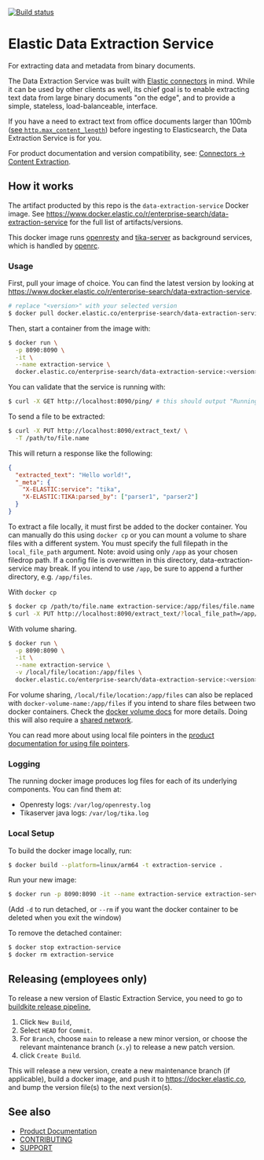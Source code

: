 [![Build status](https://badge.buildkite.com/530780aa3d763ae5f47e75d21d1dfecd240af640b24fc61455.svg)](https://buildkite.com/elastic/data-extraction-service)
# Elastic Data Extraction Service

For extracting data and metadata from binary documents.

The Data Extraction Service was built with [Elastic connectors](https://github.com/elastic/connectors) in mind.
While it can be used by other clients as well, its chief goal is to enable extracting text data from large binary documents "on the edge",
and to provide a simple, stateless, load-balanceable, interface.

If you have a need to extract text from office documents larger than 100mb ([see `http.max_content_length`](https://www.elastic.co/guide/en/elasticsearch/reference/current/modules-network.html#http-settings)) 
before ingesting to Elasticsearch, the Data Extraction Service is for you.

For product documentation and version compatibility, see: [Connectors -> Content Extraction](https://www.elastic.co/guide/en/enterprise-search/current/connectors-content-extraction.html#connectors-content-extraction-local).

## How it works

The artifact producted by this repo is the `data-extraction-service` Docker image.
See https://www.docker.elastic.co/r/enterprise-search/data-extraction-service for the full list of artifacts/versions.

This docker image runs [openresty](https://openresty.org/en/getting-started.html) and [tika-server](https://cwiki.apache.org/confluence/display/TIKA/TikaServer) as background services, which is handled by [openrc](https://wiki.gentoo.org/wiki/OpenRC).


### Usage

First, pull your image of choice.
You can find the latest version by looking at https://www.docker.elastic.co/r/enterprise-search/data-extraction-service.

```sh
# replace "<version>" with your selected version
$ docker pull docker.elastic.co/enterprise-search/data-extraction-service:<version>
```

Then, start a container from the image with:
```sh
$ docker run \
  -p 8090:8090 \
  -it \
  --name extraction-service \
  docker.elastic.co/enterprise-search/data-extraction-service:<version>
```

You can validate that the service is running with:
```sh
$ curl -X GET http://localhost:8090/ping/ # this should output "Running!"
```

To send a file to be extracted:
```zsh
$ curl -X PUT http://localhost:8090/extract_text/ \
  -T /path/to/file.name
```

This will return a response like the following:
```json
{
  "extracted_text": "Hello world!",
  "_meta": {
    "X-ELASTIC:service": "tika",
    "X-ELASTIC:TIKA:parsed_by": ["parser1", "parser2"]
  }
}
```

To extract a file locally, it must first be added to the docker container.
You can manually do this using `docker cp` or you can mount a volume to share files with a different system.
You must specify the full filepath in the `local_file_path` argument.
Note: avoid using only `/app` as your chosen filedrop path. If a config file is overwritten in this directory, data-extraction-service may break. If you intend to use `/app`, be sure to append a further directory, e.g. `/app/files`.

With `docker cp`
```sh
$ docker cp /path/to/file.name extraction-service:/app/files/file.name
$ curl -X PUT http://localhost:8090/extract_text/?local_file_path=/app/files/file.name | jq
```

With volume sharing.
```sh
$ docker run \
  -p 8090:8090 \
  -it \
  --name extraction-service \
  -v /local/file/location:/app/files \
  docker.elastic.co/enterprise-search/data-extraction-service:<version>
```

For volume sharing, `/local/file/location:/app/files` can also be replaced with `docker-volume-name:/app/files` if you intend to share files between two docker containers. Check the [docker volume docs](https://docs.docker.com/storage/volumes/) for more details.
Doing this will also require a [shared network](https://docs.docker.com/engine/reference/commandline/network_connect/).

You can read more about using local file pointers in the [product documentation for using file pointers](https://www.elastic.co/guide/en/enterprise-search/current/connectors-content-extraction.html#connectors-content-extraction-data-extraction-service-file-pointers).

### Logging

The running docker image produces log files for each of its underlying components.
You can find them at:

- Openresty logs: `/var/log/openresty.log`
- Tikaserver java logs: `/var/log/tika.log`

### Local Setup

To build the docker image locally, run:
```sh
$ docker build --platform=linux/arm64 -t extraction-service .
```

Run your new image:
```sh
$ docker run -p 8090:8090 -it --name extraction-service extraction-service
```
(Add `-d` to run detached, or `--rm` if you want the docker container to be deleted when you exit the window)

To remove the detached container:
```sh
$ docker stop extraction-service
$ docker rm extraction-service
```


## Releasing (employees only)

To release a new version of Elastic Extraction Service, you need to go to [buildkite release pipeline](https://buildkite.com/elastic/data-extraction-service-release), 
1. Click `New Build`, 
2. Select `HEAD` for `Commit`. 
3. For `Branch`, choose `main` to release a new minor version, or choose the relevant maintenance branch (`x.y`) to release a new patch version.
4. click `Create Build`. 

This will release a new version, create a new maintenance branch (if applicable), build a docker image, and push it to https://docker.elastic.co, and bump the version file(s) to the next version(s).


## See also
- [Product Documentation](https://www.elastic.co/guide/en/enterprise-search/current/connectors-content-extraction.html#connectors-content-extraction-local)
- [CONTRIBUTING](./docs/CONTRIBUTING.md)
- [SUPPORT](./docs/SUPPORT.md)